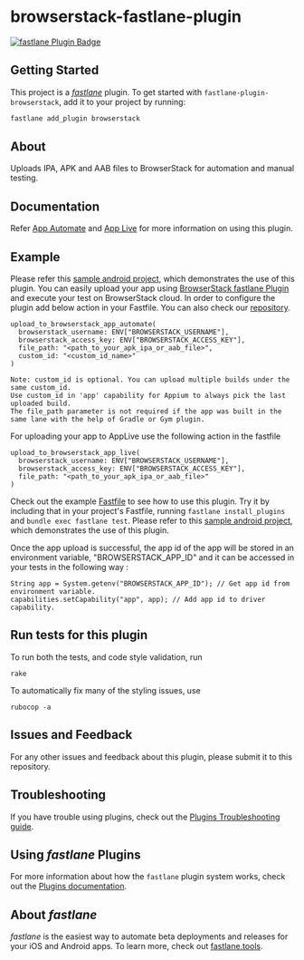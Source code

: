 # browserstack-fastlane-plugin

[![fastlane Plugin Badge](https://rawcdn.githack.com/fastlane/fastlane/master/fastlane/assets/plugin-badge.svg)](https://rubygems.org/gems/fastlane-plugin-browserstack)

## Getting Started

This project is a [_fastlane_](https://github.com/fastlane/fastlane) plugin. To get started with `fastlane-plugin-browserstack`, add it to your project by running:

```bash
fastlane add_plugin browserstack
```

## About

Uploads IPA, APK and AAB files to BrowserStack for automation and manual testing.

## Documentation

Refer [App Automate](https://www.browserstack.com/app-automate/appium/fastlane) and [App Live](https://www.browserstack.com/app-live/fastlane) for more information on using this plugin.


## Example

Please refer this [sample android project](https://github.com/browserstack/browserstack-android-sample-app), which demonstrates the use of this plugin.
You can easily upload your app using [BrowserStack fastlane Plugin](https://rubygems.org/gems/fastlane-plugin-browserstack) and execute your test on BrowserStack cloud. In order to configure the plugin add below action in your Fastfile. You can also check our [repository](https://github.com/browserstack/browserstack-fastlane-plugin).
```
upload_to_browserstack_app_automate(
  browserstack_username: ENV["BROWSERSTACK_USERNAME"],
  browserstack_access_key: ENV["BROWSERSTACK_ACCESS_KEY"],
  file_path: "<path_to_your_apk_ipa_or_aab_file>",
  custom_id: "<custom_id_name>"
)
```
```
Note: custom_id is optional. You can upload multiple builds under the same custom_id.   
Use custom_id in 'app' capability for Appium to always pick the last uploaded build.   
The file_path parameter is not required if the app was built in the same lane with the help of Gradle or Gym plugin.
```

For uploading your app to AppLive use the following action in the fastfile
```
upload_to_browserstack_app_live(
  browserstack_username: ENV["BROWSERSTACK_USERNAME"],
  browserstack_access_key: ENV["BROWSERSTACK_ACCESS_KEY"],
  file_path: "<path_to_your_apk_ipa_or_aab_file>"
)
```
Check out the example [Fastfile](https://github.com/browserstack/browserstack-fastlane-plugin/blob/master/fastlane/Fastfile) to see how to use this plugin. Try it by including that in your project's Fastfile, running `fastlane install_plugins` and `bundle exec fastlane test`. Please refer to this [sample android project](https://github.com/browserstack/browserstack-android-sample-app), which demonstrates the use of this plugin.

Once the app upload is successful, the app id of the app will be stored in an environment variable, "BROWSERSTACK_APP_ID" and it can be accessed in your tests in the following way :
```
String app = System.getenv("BROWSERSTACK_APP_ID"); // Get app id from environment variable.
capabilities.setCapability("app", app); // Add app id to driver capability.
```


## Run tests for this plugin

To run both the tests, and code style validation, run

```
rake
```

To automatically fix many of the styling issues, use
```
rubocop -a
```

## Issues and Feedback

For any other issues and feedback about this plugin, please submit it to this repository.

## Troubleshooting

If you have trouble using plugins, check out the [Plugins Troubleshooting guide](https://docs.fastlane.tools/plugins/plugins-troubleshooting/).

## Using _fastlane_ Plugins

For more information about how the `fastlane` plugin system works, check out the [Plugins documentation](https://docs.fastlane.tools/plugins/create-plugin/).

## About _fastlane_

_fastlane_ is the easiest way to automate beta deployments and releases for your iOS and Android apps. To learn more, check out [fastlane.tools](https://fastlane.tools).

